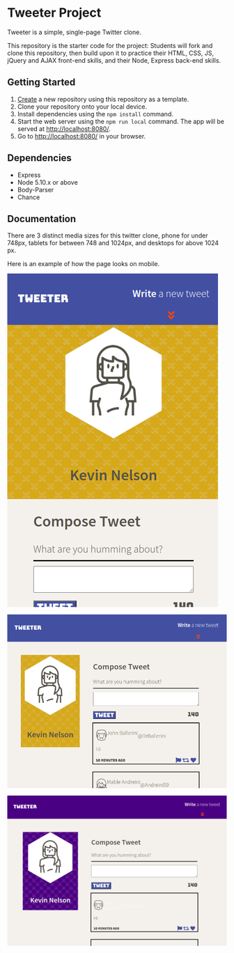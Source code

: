 # Tweeter Project

Tweeter is a simple, single-page Twitter clone.

This repository is the starter code for the project: Students will fork and clone this repository, then build upon it to practice their HTML, CSS, JS, jQuery and AJAX front-end skills, and their Node, Express back-end skills.

## Getting Started

1. [Create](https://docs.github.com/en/repositories/creating-and-managing-repositories/creating-a-repository-from-a-template) a new repository using this repository as a template.
2. Clone your repository onto your local device.
3. Install dependencies using the `npm install` command.
3. Start the web server using the `npm run local` command. The app will be served at <http://localhost:8080/>.
4. Go to <http://localhost:8080/> in your browser.

## Dependencies

- Express
- Node 5.10.x or above
- Body-Parser
- Chance

## Documentation

There are 3 distinct media sizes for this twitter clone, phone for under 748px, tablets for between 748 and 1024px, and desktops for above 1024 px.

Here is an example of how the page looks on mobile.

!["Screenshot of mobile view"](https://github.com/Neonlevinks/tweeter/blob/master/docs/mobile.png?raw=true)

!["Screenshot of tablet view"](https://github.com/Neonlevinks/tweeter/blob/master/docs/tablet.png?raw=true)

!["Screenshot of desktop view"](https://github.com/Neonlevinks/tweeter/blob/master/docs/desktop.png?raw=true)